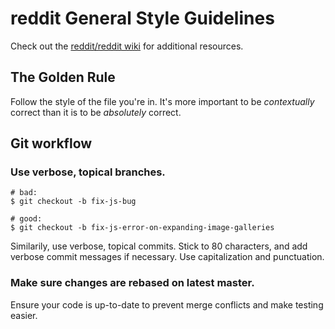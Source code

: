 # reddit General Style Guidelines

Check out the [reddit/reddit wiki](https://github.com/reddit/reddit/wiki) for
additional resources.

## The Golden Rule

Follow the style of the file you're in. It's more important to be *contextually*
correct than it is to be *absolutely* correct.

## Git workflow

### Use verbose, topical branches.

```
# bad:
$ git checkout -b fix-js-bug

# good:
$ git checkout -b fix-js-error-on-expanding-image-galleries
```

Similarily, use verbose, topical commits. Stick to 80 characters, and add
verbose commit messages if necessary. Use capitalization and punctuation.

### Make sure changes are rebased on latest master.

Ensure your code is up-to-date to prevent merge conflicts and make testing
easier.

